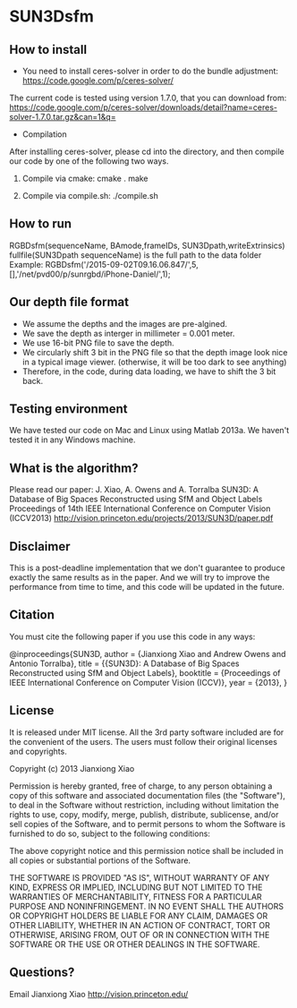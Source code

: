 SUN3Dsfm
==============

How to install
--------------

- You need to install ceres-solver in order to do the bundle adjustment: https://code.google.com/p/ceres-solver/

The current code is tested using version 1.7.0, that you can download from:
https://code.google.com/p/ceres-solver/downloads/detail?name=ceres-solver-1.7.0.tar.gz&can=1&q=

- Compilation

After installing ceres-solver, please cd into the directory, and then compile our code by one of the following two ways.

1. Compile via cmake:
	cmake .
	make

2. Compile via compile.sh:
	./compile.sh


How to run
--------------
RGBDsfm(sequenceName, BAmode,frameIDs, SUN3Dpath,writeExtrinsics)
fullfile(SUN3Dpath sequenceName) is the full path to the data folder
Example:
RGBDsfm('/2015-09-02T09.16.06.847/',5, [],'/net/pvd00/p/sunrgbd/iPhone-Daniel/',1);

Our depth file format
--------------

- We assume the depths and the images are pre-algined.
- We save the depth as interger in millimeter = 0.001 meter.
- We use 16-bit PNG file to save the depth.
- We circularly shift 3 bit in the PNG file so that the depth image look nice in a typical image viewer. (otherwise, it will be too dark to see anything)
- Therefore, in the code, during data loading, we have to shift the 3 bit back.

Testing environment
--------------
We have tested our code on Mac and Linux using Matlab 2013a. We haven't tested it in any Windows machine.

What is the algorithm?
--------------

Please read our paper:
J. Xiao, A. Owens and A. Torralba
SUN3D: A Database of Big Spaces Reconstructed using SfM and Object Labels
Proceedings of 14th IEEE International Conference on Computer Vision (ICCV2013)
http://vision.princeton.edu/projects/2013/SUN3D/paper.pdf

Disclaimer
--------------

This is a post-deadline implementation that we don't guarantee to produce exactly the same results as in the paper. And we will try to improve the performance from time to time, and this code will be updated in the future. 

Citation
--------------

You must cite the following paper if you use this code in any ways:

@inproceedings{SUN3D,
	author     = {Jianxiong Xiao and Andrew Owens and Antonio Torralba},
	title      = {{SUN3D}: A Database of Big Spaces Reconstructed using SfM and Object Labels},
	booktitle  = {Proceedings of IEEE International Conference on Computer Vision (ICCV)},
	year       = {2013},
}


License
--------------

It is released under MIT license. All the 3rd party software included are for the convenient of the users. The users must follow their original licenses and copyrights.

Copyright (c) 2013 Jianxiong Xiao

Permission is hereby granted, free of charge, to any person obtaining a copy of this software and associated documentation files (the "Software"), to deal in the Software without restriction, including without limitation the rights to use, copy, modify, merge, publish, distribute, sublicense, and/or sell copies of the Software, and to permit persons to whom the Software is furnished to do so, subject to the following conditions:

The above copyright notice and this permission notice shall be included in all copies or substantial portions of the Software.

THE SOFTWARE IS PROVIDED "AS IS", WITHOUT WARRANTY OF ANY KIND, EXPRESS OR IMPLIED, INCLUDING BUT NOT LIMITED TO THE WARRANTIES OF MERCHANTABILITY, FITNESS FOR A PARTICULAR PURPOSE AND NONINFRINGEMENT. IN NO EVENT SHALL THE AUTHORS OR COPYRIGHT HOLDERS BE LIABLE FOR ANY CLAIM, DAMAGES OR OTHER LIABILITY, WHETHER IN AN ACTION OF CONTRACT, TORT OR OTHERWISE, ARISING FROM, OUT OF OR IN CONNECTION WITH THE SOFTWARE OR THE USE OR OTHER DEALINGS IN THE SOFTWARE.

Questions?
--------------

Email Jianxiong Xiao http://vision.princeton.edu/

